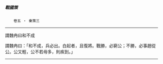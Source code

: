 

##### 戰國策
　　`卷五 ‧ 秦策三`

* * *

謂魏冉曰和不成

謂魏冉曰：「和不成，兵必出。白起者，且復將。戰勝，必窮公；不勝，必事趙從公。公又輕，公不若毋多，則疾到。」

* * *

